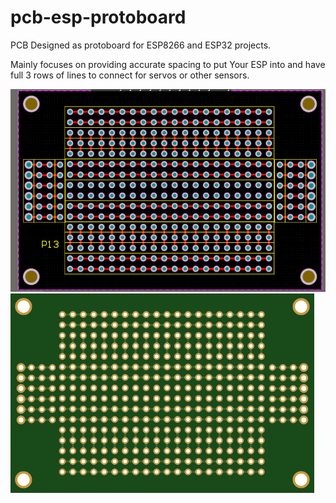 # pcb-esp-protoboard
PCB Designed as protoboard for ESP8266 and ESP32 projects.

Mainly focuses on providing accurate spacing to put Your ESP into and have full 3 rows of lines to connect for servos or other sensors.

![Board](docs/images/board1.png)
![Board](docs/images/board2.png)
